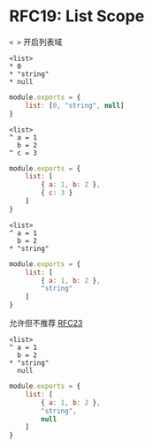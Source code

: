 RFC19: List Scope
=================



`< >` 开启列表域


```
<list>
* 0
* "string"
* null
```


```js
module.exports = {
    list: [0, "string", null]
}
```


```
<list>
^ a = 1
  b = 2
^ c = 3
```

```js
module.exports = {
    list: [
        { a: 1, b: 2 },
        { c: 3 }
    ]
}
```


```
<list>
^ a = 1
  b = 2
* "string"
```

```js
module.exports = {
    list: [
        { a: 1, b: 2 },
        "string"
    ]
}
```

允许但不推荐 [RFC23]()

```
<list>
^ a = 1
  b = 2
* "string"
  null
```

```js
module.exports = {
    list: [
        { a: 1, b: 2 },
        "string",
        null
    ]
}
```


